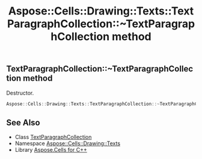 ﻿---
title: Aspose::Cells::Drawing::Texts::TextParagraphCollection::~TextParagraphCollection method
linktitle: ~TextParagraphCollection
second_title: Aspose.Cells for C++ API Reference
description: 'Aspose::Cells::Drawing::Texts::TextParagraphCollection::~TextParagraphCollection method. Destructor in C++.'
type: docs
weight: 200
url: /cpp/aspose.cells.drawing.texts/textparagraphcollection/~textparagraphcollection/
---
## TextParagraphCollection::~TextParagraphCollection method


Destructor.

```cpp
Aspose::Cells::Drawing::Texts::TextParagraphCollection::~TextParagraphCollection()
```

## See Also

* Class [TextParagraphCollection](../)
* Namespace [Aspose::Cells::Drawing::Texts](../../)
* Library [Aspose.Cells for C++](../../../)
